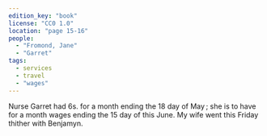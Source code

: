 ```yaml
---
edition_key: "book"
license: "CC0 1.0"
location: "page 15-16"
people:
  - "Fromond, Jane"
  - "Garret"
tags:
  - services
  - travel
  - "wages"
---
```

Nurse Garret had 6s. for a
month ending the 18 day of May ; she is to have for a month
wages ending the 15 day of this June. My wife went this Friday
thither with Benjamyn.
